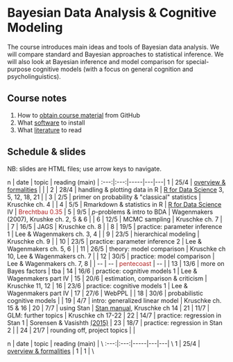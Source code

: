 # Bayesian Data Analysis & Cognitive Modeling

The course introduces main ideas and tools of Bayesian data analysis. We will compare standard and Bayesian approaches to statistical inference. We will also look at Bayesian inference and model comparison for special-purpose cognitive models (with a focus on general cognition and psycholinguistics).

## Course notes

1. How to [obtain course material](notes/01_github.md) from GitHub
2. What [software](notes/02_software.md) to install
3. What [literature](notes/03_literature.md) to read


## Schedule & slides

NB: slides are HTML files; use arrow keys to navigate.

n | date | topic | reading (main) | 
:---:|:---:|-----|---|---|
1 | 25/4 | [overview & formalities](slides/01_overview.html) |  |  |
2 | 28/4 | handling & plotting data in R | [R for Data Science](http://r4ds.had.co.nz) 3, 5, 12, 18, 21 |  |
3 | 2/5 | primer on probability & "classical" statistics | Kruschke ch. 4 |  |
4 | 5/5 | Rmarkdown & statistics in R | [R for Data Science](http://r4ds.had.co.nz) IV | <span style = "color:firebrick">Brechtbau 0.35</span> |
5 | 9/5 | *p*-problems & intro to BDA | Wagenmakers (2007), Krushke ch. 2, 5 & 6 |   |
6 | 12/5 | MCMC sampling | Kruschke ch. 7 | |
7 | 16/5 | JAGS | Kruschke ch. 8 |  |
8 | 19/5 | practice: parameter inference 1 | Lee & Wagenmakers ch. 3, 4 | |
9 | 23/5 | hierarchical modeling | Kruschke ch. 9 | |
10 | 23/5 | practice: parameter inference 2 | Lee & Wagenmakers ch. 5, 6 | |
11 | 26/5 | theory: model comparison | Kruschke ch 10, Lee & Wagenmakers ch. 7  | |
12 | 30/5 | practice: model comparison | Lee & Wagenmakers ch. 7, 8  | |
-- | -- | <span style = "color:firebrick">pentecoast</span> | --  | |
13 | 13/6 | more on Bayes factors | tba |
14 | 16/6 | practice: cognitive models 1 | Lee & Wagenmakers part IV |
15 | 20/6 | estimation, comparison & criticism | Kruschke 11, 12 |
16 | 23/6 | practice: cognitive models 1 | Lee & Wagenmakers part IV |
17 | 27/6 | WebPPL | |
18 | 30/6 | probabilistic cognitive models | |
19 | 4/7 | intro: generalized linear model | Kruschke ch. 15 & 16 |
20 | 7/7 | using Stan | [Stan manual](http://mc-stan.org/documentation/), Kruschke ch 14 |
21 | 11/7 | GLM: further topics | Kruschke ch 17-22 |
22 | 14/7 | practice: regression in Stan 1 | Sorensen & Vasishth [(2015)](https://arxiv.org/abs/1506.06201) |
23 | 18/7 | practice: regression in Stan 2 | |
24 | 21/7 | rounding off, project topics | |

n | date | topic | reading (main) | \\
:---:|:---:|-----|---|---| \\
1 | 25/4 | [overview & formalities](slides/01_overview.html) | 1 | 1 | \\
